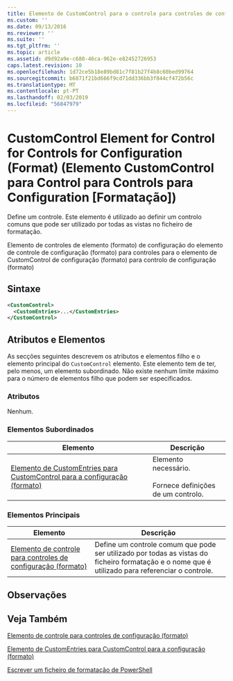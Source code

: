 ```yaml
---
title: Elemento de CustomControl para o controle para controles de configuração (formato) | Documentos da Microsoft
ms.custom: ''
ms.date: 09/13/2016
ms.reviewer: ''
ms.suite: ''
ms.tgt_pltfrm: ''
ms.topic: article
ms.assetid: d9d92a9e-c680-46ca-962e-e82452726953
caps.latest.revision: 10
ms.openlocfilehash: 1d72ce5b18e89bd81c7f81b27f4b8c60bed99764
ms.sourcegitcommit: b6871f21bd666f9cd71dd336bb3f844cf472b56c
ms.translationtype: MT
ms.contentlocale: pt-PT
ms.lasthandoff: 02/03/2019
ms.locfileid: "56847979"
---
```

# <a name="customcontrol-element-for-control-for-controls-for-configuration-format"></a>CustomControl Element for Control for Controls for Configuration (Format) (Elemento CustomControl para Control para Controls para Configuration [Formatação])

Define um controle. Este elemento é utilizado ao definir um controlo comuns que pode ser utilizado por todas as vistas no ficheiro de formatação.

Elemento de controles de elemento (formato) de configuração do elemento de controle de configuração (formato) para controles para o elemento de CustomControl de configuração (formato) para controlo de configuração (formato)

## <a name="syntax"></a>Sintaxe

```xml
<CustomControl>
  <CustomEntries>...</CustomEntries>
</CustomControl>
```

## <a name="attributes-and-elements"></a>Atributos e Elementos

As secções seguintes descrevem os atributos e elementos filho e o elemento principal do `CustomControl` elemento. Este elemento tem de ter, pelo menos, um elemento subordinado. Não existe nenhum limite máximo para o número de elementos filho que podem ser especificados.

### <a name="attributes"></a>Atributos

Nenhum.

### <a name="child-elements"></a>Elementos Subordinados

|Elemento|Descrição|
|-------------|-----------------|
|[Elemento de CustomEntries para CustomControl para a configuração (formato)](./customentries-element-for-customcontrol-for-controls-for-configuration-format.md)|Elemento necessário.<br /><br /> Fornece definições de um controlo.|

### <a name="parent-elements"></a>Elementos Principais

|Elemento|Descrição|
|-------------|-----------------|
|[Elemento de controle para controles de configuração (formato)](./control-element-for-controls-for-configuration-format.md)|Define um controle comum que pode ser utilizado por todas as vistas do ficheiro formatação e o nome que é utilizado para referenciar o controle.|

## <a name="remarks"></a>Observações

## <a name="see-also"></a>Veja Também

[Elemento de controle para controles de configuração (formato)](./control-element-for-controls-for-configuration-format.md)

[Elemento de CustomEntries para CustomControl para a configuração (formato)](./customentries-element-for-customcontrol-for-controls-for-configuration-format.md)

[Escrever um ficheiro de formatação de PowerShell](./writing-a-powershell-formatting-file.md)

